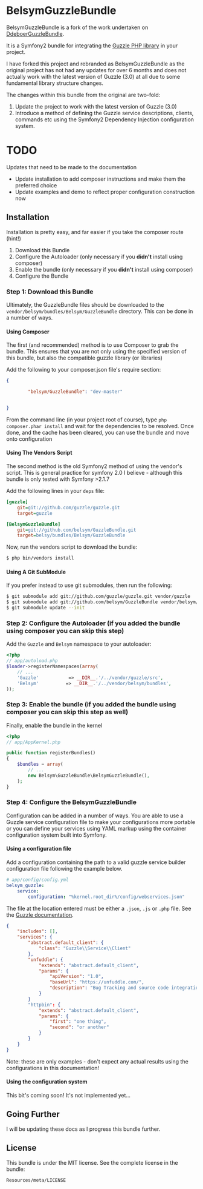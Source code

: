 BelsymGuzzleBundle
===================

BelsymGuzzleBundle is a fork of the work undertaken on [DdeboerGuzzleBundle](https://github.com/ddeboer/GuzzleBundle).

It is a Symfony2 bundle for integrating the [Guzzle PHP library](http://github.com/guzzle/guzzle) in your project.

I have forked this project and rebranded as BelsymGuzzleBundle as the original project has not had any updates for over 6 months and does not actually work with the latest version of Guzzle (3.0) at all due to some fundamental library structure changes.

The changes within this bundle from the original are two-fold:

1. Update the project to work with the latest version of Guzzle (3.0)
2. Introduce a method of defining the Guzzle service descriptions, clients, commands etc using the Symfony2 Dependency Injection configuration system.

# TODO

Updates that need to be made to the documentation

* Update installation to add composer instructions and make them the preferred choice
* Update examples and demo to reflect proper configuration construction now


## Installation

Installation is pretty easy, and far easier if you take the composer route (hint!)

1. Download this Bundle
2. Configure the Autoloader (only necessary if you **didn't** install using composer)
3. Enable the bundle (only necessary if you **didn't** install using composer)
4. Configure the Bundle

### Step 1: Download this Bundle

Ultimately, the GuzzleBundle files should be downloaded to the `vendor/belsym/bundles/Belsym/GuzzleBundle` directory. This can be done in a number of ways.

#### Using Composer

The first (and recommended) method is to use Composer to grab the bundle. This ensures that you are not only using the specified version of this bundle, but also the compatible guzzle library (or libraries)

Add the following to your composer.json file's require section:

``` json
{

        "belsym/GuzzleBundle": "dev-master"


}
```

From the command line (in your project root of course), type `php composer.phar install` and wait for the dependencies to be resolved. Once done, and the cache has been cleared, you can use the bundle and move onto configuration

#### Using The Vendors Script

The second method is the old Symfony2 method of using the vendor's script. This is general practice for symfony 2.0 I believe - although this bundle is only tested with Symfony >2.1.7

Add the following lines in your `deps` file:

``` ini
[guzzle]
    git=git://github.com/guzzle/guzzle.git
    target=guzzle

[BelsymGuzzleBundle]
    git=git://github.com/belsym/GuzzleBundle.git
    target=belsy/bundles/Belsym/GuzzleBundle
```

Now, run the vendors script to download the bundle:

``` bash
$ php bin/vendors install
```

#### Using A Git SubModule

If you prefer instead to use git submodules, then run the following:

``` bash
$ git submodule add git://github.com/guzzle/guzzle.git vendor/guzzle
$ git submodule add git://github.com/belsym/GuzzleBundle vendor/belsym/bundles/Belsym/GuzzleBundle
$ git submodule update --init
```

### Step 2: Configure the Autoloader (if you added the bundle using composer you can skip this step)

Add the `Guzzle` and `Belsym` namespace to your autoloader:

``` php
<?php
// app/autoload.php
$loader->registerNamespaces(array(
    // ...
    'Guzzle'           => __DIR__.'/../vendor/guzzle/src',
    'Belsym'          => __DIR__.'/../vendor/belsym/bundles',
));
```

### Step 3: Enable the bundle (if you added the bundle using composer you can skip this step as well)

Finally, enable the bundle in the kernel

``` php
<?php
// app/AppKernel.php

public function registerBundles()
{
    $bundles = array(
        // ...
        new Belsym\GuzzleBundle\BelsymGuzzleBundle(),
    );
}
```

### Step 4: Configure the BelsymGuzzleBundle

Configuration can be added in a number of ways. You are able to use a Guzzle service configuration file to make your configurations more portable or you can define your services using YAML markup using the container configuration system built into Symfony.

#### Using a configuration file

Add a configuration containing the path to a valid guzzle service builder configuration file following the example below.

``` yaml
# app/config/config.yml
belsym_guzzle:
    service:
        configuration: "%kernel.root_dir%/config/webservices.json"
```

The file at the location entered must be either a `.json`, `.js` or `.php` file. See the [Guzzle documentation](http://guzzlephp.org/tour/using_services.html#instantiating-web-service-clients-using-a-servicebuilder).

``` json
{
    "includes": [],
    "services": {
        "abstract.default_client": {
            "class": "Guzzle\\Service\\Client"
        },
        "unfuddle": {
            "extends": "abstract.default_client",
            "params": {
                "apiVersion": "1.0",
                "baseUrl": "https://unfuddle.com/",
                "description": "Bug Tracking and source code integration for the masses",
            }
        }
        "httpbin": {
            "extends": "abstract.default_client",
            "params": {
                "first": "one thing",
                "second": "or another"
            }
        }
    }
}
```

Note: these are only examples - don't expect any actual results using the configurations in this documentation!

#### Using the configuration system

This bit's coming soon! It's not implemented yet...

## Going Further

I will be updating these docs as I progress this bundle further.


## License

This bundle is under the MIT license. See the complete license in the bundle:

    Resources/meta/LICENSE
